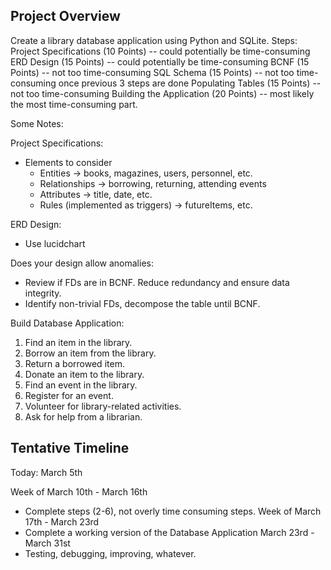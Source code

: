 ## Project Overview ##

Create a library database application using Python and SQLite.
Steps:
  Project Specifications (10 Points) -- could potentially be time-consuming
  ERD Design (15 Points) -- could potentially be time-consuming
  BCNF (15 Points) -- not too time-consuming
  SQL Schema (15 Points) -- not too time-consuming once previous 3 steps are done
  Populating Tables (15 Points) -- not too time-consuming
  Building the Application (20 Points) -- most likely the most time-consuming part.

Some Notes:

Project Specifications:
  - Elements to consider
      - Entities -> books, magazines, users, personnel, etc.
      - Relationships -> borrowing, returning, attending events
      - Attributes -> title, date, etc.
      - Rules (implemented as triggers) -> futureItems, etc.

ERD Design:
  - Use lucidchart

Does your design allow anomalies:
  - Review if FDs are in BCNF. Reduce redundancy and ensure data integrity.
  - Identify non-trivial FDs, decompose the table until BCNF.

Build Database Application:
  1. Find an item in the library.
  2. Borrow an item from the library.
  3. Return a borrowed item.
  4. Donate an item to the library.
  5. Find an event in the library.
  6. Register for an event.
  7. Volunteer for library-related activities.
  8. Ask for help from a librarian.


## Tentative Timeline ##

Today: March 5th

Week of March 10th - March 16th
  - Complete steps (2-6), not overly time consuming steps.
Week of March 17th - March 23rd
  - Complete a working version of the Database Application
March 23rd - March 31st
  - Testing, debugging, improving, whatever.





